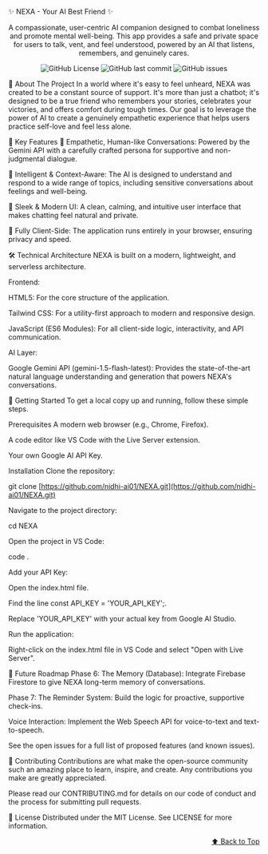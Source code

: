 ✨ NEXA - Your AI Best Friend ✨
<p align="center">
A compassionate, user-centric AI companion designed to combat loneliness and promote mental well-being. This app provides a safe and private space for users to talk, vent, and feel understood, powered by an AI that listens, remembers, and genuinely cares.
</p>

<p align="center">
<img alt="GitHub License" src="https://www.google.com/search?q=https://img.shields.io/github/license/nidhi-ai01/NEXA%3Fstyle%3Dfor-the-badge%26color%3Dblueviolet">
<img alt="GitHub last commit" src="https://www.google.com/search?q=https://img.shields.io/github/last-commit/nidhi-ai01/NEXA%3Fstyle%3Dfor-the-badge%26color%3Dinformational">
<img alt="GitHub issues" src="https://www.google.com/search?q=https://img.shields.io/github/issues/nidhi-ai01/NEXA%3Fstyle%3Dfor-the-badge%26color%3Dorange">
</p>

💖 About The Project
In a world where it's easy to feel unheard, NEXA was created to be a constant source of support. It's more than just a chatbot; it's designed to be a true friend who remembers your stories, celebrates your victories, and offers comfort during tough times. Our goal is to leverage the power of AI to create a genuinely empathetic experience that helps users practice self-love and feel less alone.

🚀 Key Features
💬 Empathetic, Human-like Conversations: Powered by the Gemini API with a carefully crafted persona for supportive and non-judgmental dialogue.

🧠 Intelligent & Context-Aware: The AI is designed to understand and respond to a wide range of topics, including sensitive conversations about feelings and well-being.

🎨 Sleek & Modern UI: A clean, calming, and intuitive user interface that makes chatting feel natural and private.

🔐 Fully Client-Side: The application runs entirely in your browser, ensuring privacy and speed.

🛠️ Technical Architecture
NEXA is built on a modern, lightweight, and serverless architecture.

Frontend:

HTML5: For the core structure of the application.

Tailwind CSS: For a utility-first approach to modern and responsive design.

JavaScript (ES6 Modules): For all client-side logic, interactivity, and API communication.

AI Layer:

Google Gemini API (gemini-1.5-flash-latest): Provides the state-of-the-art natural language understanding and generation that powers NEXA's conversations.

🏁 Getting Started
To get a local copy up and running, follow these simple steps.

Prerequisites
A modern web browser (e.g., Chrome, Firefox).

A code editor like VS Code with the Live Server extension.

Your own Google AI API Key.

Installation
Clone the repository:

git clone [https://github.com/nidhi-ai01/NEXA.git](https://github.com/nidhi-ai01/NEXA.git)

Navigate to the project directory:

cd NEXA

Open the project in VS Code:

code .

Add your API Key:

Open the index.html file.

Find the line const API_KEY = 'YOUR_API_KEY';.

Replace 'YOUR_API_KEY' with your actual key from Google AI Studio.

Run the application:

Right-click on the index.html file in VS Code and select "Open with Live Server".

🌈 Future Roadmap
Phase 6: The Memory (Database): Integrate Firebase Firestore to give NEXA long-term memory of conversations.

Phase 7: The Reminder System: Build the logic for proactive, supportive check-ins.

Voice Interaction: Implement the Web Speech API for voice-to-text and text-to-speech.

See the open issues for a full list of proposed features (and known issues).

🤝 Contributing
Contributions are what make the open-source community such an amazing place to learn, inspire, and create. Any contributions you make are greatly appreciated.

Please read our CONTRIBUTING.md for details on our code of conduct and the process for submitting pull requests.

📄 License
Distributed under the MIT License. See LICENSE for more information.

<p align="right"><a href="#-nexa---your-ai-best-friend-">⬆️ Back to Top</a></p>
